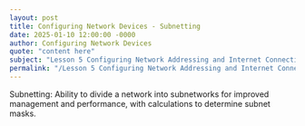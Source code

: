 ```yaml
---
layout: post
title: Configuring Network Devices - Subnetting
date: 2025-01-10 12:00:00 -0000
author: Configuring Network Devices
quote: "content here"
subject: "Lesson 5 Configuring Network Addressing and Internet Connections"
permalink: "/Lesson 5 Configuring Network Addressing and Internet Connections/Configuring Network Devices/Configuring Network Devices - Subnetting"
---
```


Subnetting: Ability to divide a network into subnetworks for improved management and performance, with calculations to determine subnet masks.

